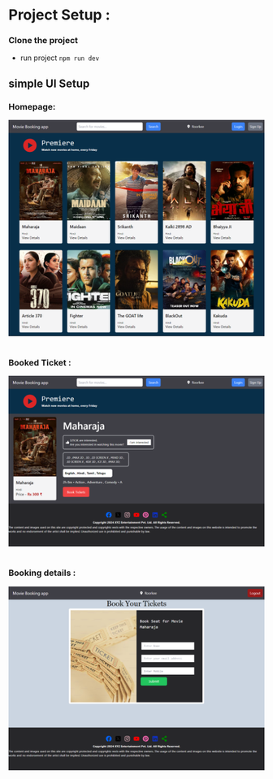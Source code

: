 # Project Setup :

### Clone the project

- run project `npm run dev`

## simple UI Setup

### Homepage:

![alt text](screencapture-localhost-5173-2024-07-23-03_43_26.png)

#

### Booked Ticket :

![alt text](screencapture-localhost-5173-details-1-2024-07-23-03_44_05.png)

#

### Booking details :

![alt text](screencapture-localhost-5173-book-Maharaja-2024-07-23-03_44_26.png)
